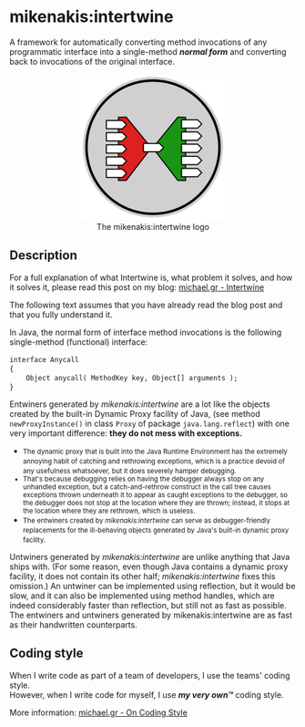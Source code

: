 # mikenakis:intertwine

A framework for automatically converting method invocations of any programmatic interface into a single-method _**normal form**_ and converting back to invocations of the original interface.

<p align="center">
<img title="intertwine logo" src="intertwine-logo.svg" width="256"/><br/>
The mikenakis:intertwine logo<br/>
</p>

## Description

For a full explanation of what Intertwine is, what problem it solves, and how it solves it, please read this post on my blog: [michael.gr - Intertwine](https://blog.michael.gr/2022/12/intertwine.html)

The following text assumes that you have already read the blog post and that you fully understand it.

In Java, the normal form of interface method invocations is the following single-method (functional) interface:

    interface Anycall
    {
        Object anycall( MethodKey key, Object[] arguments );
    }

Entwiners generated by *mikenakis:intertwine* are a lot like the objects created by the built-in Dynamic Proxy facility of Java, (see method `newProxyInstance()` in class `Proxy` of package `java.lang.reflect`) with one very important difference: **they do not mess with exceptions.**

  - <small>The dynamic proxy that is built into the Java Runtime Environment has the extremely annoying habit of catching and rethrowing exceptions, which is a practice devoid of any usefulness whatsoever, but it does severely hamper debugging. 
  - That's because debugging relies on having the debugger always stop on any unhandled exception, but a catch-and-rethrow construct in the call tree causes exceptions thrown underneath it to appear as caught exceptions to the debugger, so the debugger does not stop at the location where they are thrown; instead, it stops at the location where they are rethrown, which is useless. 
  - The entwiners created by *mikenakis:intertwine* can serve as debugger-friendly replacements for the ill-behaving objects generated by Java's built-in dynamic proxy facility.</small>

Untwiners generated by *mikenakis:intertwine* are unlike anything that Java ships with. (For some reason, even though Java contains a dynamic proxy facility, it does not contain its other half; *mikenakis:intertwine* fixes this omission.)  An untwiner can be implemented using reflection, but it would be slow, and it can also be implemented using method handles, which are indeed considerably faster than reflection, but still not as fast as possible. The entwiners and untwiners generated by mikenakis:intertwine are as fast as their handwritten counterparts.

## Coding style

When I write code as part of a team of developers, I use the teams' coding style.  
However, when I write code for myself, I use _**my very own™**_ coding style.

More information: [michael.gr - On Coding Style](https://blog.michael.gr/2018/04/on-coding-style.html)
